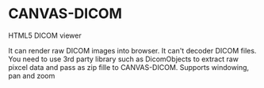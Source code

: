 CANVAS-DICOM
============

HTML5 DICOM viewer

It can render raw DICOM images into browser. It can't decoder DICOM files. You need to use 3rd party library such as DicomObjects to extract raw pixcel data and pass as zip fille to CANVAS-DICOM. Supports windowing, pan and zoom
